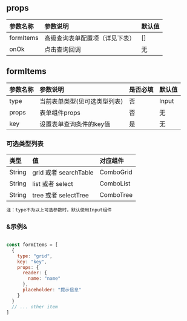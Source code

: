 ## props

| 参数名称  | 参数说明                       | 默认值 |
|:----------|:-------------------------------|:-------|
| formItems | 高级查询表单配置项（详见下表） | []     |
| onOk      | 点击查询回调                   | 无     |

## formItems
| 参数名称 | 参数说明                     | 是否必填 | 默认值 |
|:---------|:-----------------------------|:---------|:-------|
| type     | 当前表单类型(见可选类型列表) | 否       | Input  |
| props    | 表单组件props                | 否       | 无     |
| key      | 设置表单查询条件的key值      | 是       | 无     |


### 可选类型列表
| 类型   | 值                    | 对应组件  |
|:-------|:----------------------|:----------|
| String | grid 或者 searchTable | ComboGrid |
| String | list 或者 select      | ComboList |
| String | tree 或者 selectTree  | ComboTree |
```bash
注：type不为以上可选参数时，默认使用Input组件
```


### &示例&
```js

const formItems = [
  {
    type: "grid",
    key: "key",
    props: {
      reader: {
        name: "name"
      },
      placeholder: "提示信息"
    }
  }
  // ... other item
]

```
